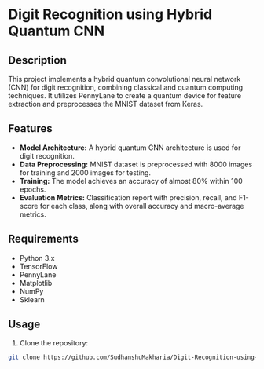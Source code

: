 # Digit Recognition using Hybrid Quantum CNN

## Description

This project implements a hybrid quantum convolutional neural network (CNN) for digit recognition, combining classical and quantum computing techniques. It utilizes PennyLane to create a quantum device for feature extraction and preprocesses the MNIST dataset from Keras.

## Features

- **Model Architecture:** A hybrid quantum CNN architecture is used for digit recognition.
- **Data Preprocessing:** MNIST dataset is preprocessed with 8000 images for training and 2000 images for testing.
- **Training:** The model achieves an accuracy of almost 80% within 100 epochs.
- **Evaluation Metrics:** Classification report with precision, recall, and F1-score for each class, along with overall accuracy and macro-average metrics.

## Requirements

- Python 3.x
- TensorFlow
- PennyLane
- Matplotlib
- NumPy
- Sklearn

## Usage

1. Clone the repository:

```bash
git clone https://github.com/SudhanshuMakharia/Digit-Recognition-using-Quantum-CNN.git
